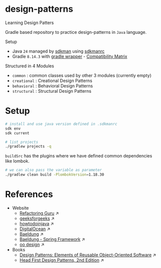 # design-patterns
Learning Design Patters

Gradle based repository to practice design-patterns in `Java` language.

Setup
- Java `24` managed by [sdkman](https://sdkman.io/install/) using [sdkmanrc](.sdkmanrc)
- Gradle `8.14.3` with [gradle wrapper](gradle/wrapper/gradle-wrapper.properties) - [Compatibility Matrix](https://docs.gradle.org/current/userguide/compatibility.html#java_runtime)

Structured in 4 Modules
- `common` : common classes used by other 3 modules (currently empty)
- `creational` : Creational Design Patterns
- `behavioral` : Behavioral Design Patterns
- `structural` : Structural Design Patterns

# Setup

```bash
# install and use java version defined in .sdkmanrc
sdk env
sdk current
```

```bash
# list projects
./gradlew projects -q
```

`buildSrc` has the plugins where we have defined common dependencies like lombok.
```bash
# we can also pass the variable as parameter
./gradlew clean build -PlombokVersion=1.18.30
```

# References
- Website
  - [Refactoring Guru](https://refactoring.guru/design-patterns) :arrow_upper_right:
  - [geeksforgeeks](https://www.geeksforgeeks.org/system-design/software-design-patterns/) :arrow_upper_right:
  - [howtodoinjava](https://howtodoinjava.com/design-patterns/) :arrow_upper_right:
  - [DigitalOcean](https://www.digitalocean.com/community/tutorials/java-design-patterns-example-tutorial) :arrow_upper_right:
  - [Baeldung](https://www.baeldung.com/design-patterns-series) :arrow_upper_right:
  - [Baeldung - Spring Framework](https://www.baeldung.com/spring-framework-design-patterns) :arrow_upper_right:
  - [oo design](https://www.oodesign.com) :arrow_upper_right:
- Books
  - [Design Patterns: Elements of Reusable Object-Oriented Software](https://www.oreilly.com/library/view/design-patterns-elements/0201633612/) :arrow_upper_right:
  - [Head First Design Patterns, 2nd Edition](https://www.oreilly.com/library/view/head-first-design/9781492077992/) :arrow_upper_right:

